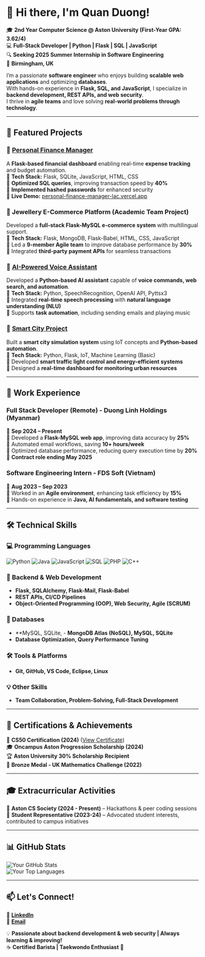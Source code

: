 # 👋 Hi there, I'm Quan Duong!  

🎓 **2nd Year Computer Science @ Aston University (First-Year GPA: 3.62/4)**  
💻 **Full-Stack Developer | Python | Flask | SQL | JavaScript**  
🔍 **Seeking 2025 Summer Internship in Software Engineering**  
📍 **Birmingham, UK**  

I’m a passionate **software engineer** who enjoys building **scalable web applications** and optimizing **databases**.  
With hands-on experience in **Flask, SQL, and JavaScript**, I specialize in **backend development, REST APIs, and web security**.  
I thrive in **agile teams** and love solving **real-world problems through technology**.

---

## 🚀 Featured Projects  

### 🔹 [**Personal Finance Manager**](https://github.com/Quanthenewbiecoder/Personal-finance-manager)  
A **Flask-based financial dashboard** enabling real-time **expense tracking** and budget automation.  
🔹 **Tech Stack:** Flask, SQLite, JavaScript, HTML, CSS  
🔹 **Optimized SQL queries**, improving transaction speed by **40%**  
🔹 **Implemented hashed passwords** for enhanced security  
🔹 **Live Demo:** [personal-finance-manager-lac.vercel.app](https://personal-finance-manager-lac.vercel.app)  

### 🔹 Jewellery E-Commerce Platform (Academic Team Project)  
Developed a **full-stack Flask-MySQL e-commerce system** with multilingual support.  
🔹 **Tech Stack:** Flask, MongoDB, Flask-Babel, HTML, CSS, JavaScript  
🔹 Led a **9-member Agile team** to improve database performance by **30%**  
🔹 Integrated **third-party payment APIs** for seamless transactions  

### 🔹 [AI-Powered Voice Assistant](https://github.com/Quanthenewbiecoder/AI-Powered-Voice-Assistant)  
Developed a **Python-based AI assistant** capable of **voice commands, web search, and automation**.  
🔹 **Tech Stack:** Python, SpeechRecognition, OpenAI API, Pyttsx3  
🔹 Integrated **real-time speech processing** with **natural language understanding (NLU)**  
🔹 Supports **task automation**, including sending emails and playing music  

### 🔹 [Smart City Project](https://github.com/Quanthenewbiecoder/smart_city-project)  
Built a **smart city simulation system** using IoT concepts and **Python-based automation**.  
🔹 **Tech Stack:** Python, Flask, IoT, Machine Learning (Basic)  
🔹 Developed **smart traffic light control and energy-efficient systems**  
🔹 Designed a **real-time dashboard for monitoring urban resources**  


---

## 💼 Work Experience  

### **Full Stack Developer (Remote) - Duong Linh Holdings (Myanmar)**
📅 **Sep 2024 – Present**  
🔹 Developed a **Flask-MySQL web app**, improving data accuracy by **25%**  
🔹 Automated email workflows, saving **10+ hours/week**  
🔹 Optimized database performance, reducing query execution time by **20%**  
💼 **Contract role ending May 2025**  

### **Software Engineering Intern - FDS Soft (Vietnam)**
📅 **Aug 2023 – Sep 2023**  
🔹 Worked in an **Agile environment**, enhancing task efficiency by **15%**  
🔹 Hands-on experience in **Java, AI fundamentals, and software testing**  

---

## 🛠 Technical Skills  

### 💻 Programming Languages  
![Python](https://img.shields.io/badge/Python-blue?style=flat&logo=python)  ![Java](https://img.shields.io/badge/Java-red?style=flat&logo=java)  ![JavaScript](https://img.shields.io/badge/JavaScript-yellow?style=flat&logo=javascript)  ![SQL](https://img.shields.io/badge/SQL-green?style=flat&logo=mysql)  ![PHP](https://img.shields.io/badge/PHP-purple?style=flat&logo=php)  ![C++](https://img.shields.io/badge/C++-orange?style=flat&logo=cplusplus)  

### 🔹 Backend & Web Development  
- **Flask, SQLAlchemy, Flask-Mail, Flask-Babel**  
- **REST APIs, CI/CD Pipelines**  
- **Object-Oriented Programming (OOP), Web Security, Agile (SCRUM)**  

### 🔹 Databases  
- **MySQL, SQLite, - **MongoDB Atlas (NoSQL), MySQL, SQLite**  
- **Database Optimization, Query Performance Tuning**  

### 🛠 Tools & Platforms  
- **Git, GitHub, VS Code, Eclipse, Linux**  

### 💡 Other Skills  
- **Team Collaboration, Problem-Solving, Full-Stack Development**  

---

## 🎯 Certifications & Achievements  
🏅 **CS50 Certification (2024)** ([View Certificate](https://courses.edx.org/certificates/faf76bfe74a349ab994c2689da52658d))  
🎓 **Oncampus Aston Progression Scholarship (2024)**  
🏆 **Aston University 30% Scholarship Recipient**  
🏅 **Bronze Medal - UK Mathematics Challenge (2022)**  

---

## 🎓 Extracurricular Activities  
🎯 **Aston CS Society (2024 - Present)** – Hackathons & peer coding sessions  
🏫 **Student Representative (2023-24)** – Advocated student interests, contributed to campus initiatives  

---

## 📊 GitHub Stats  

![Your GitHub Stats](https://github-readme-stats.vercel.app/api?username=Quanthenewbiecoder&show_icons=true&theme=radical)  
![Your Top Languages](https://github-readme-stats.vercel.app/api/top-langs/?username=Quanthenewbiecoder&layout=compact)  

---

## 📫 Let's Connect!  
🔗 **[LinkedIn](https://linkedin.com/in/duong-anh-quan-bb4b3b1a4)**  
📩 **[Email](mailto:quan.duong4work@gmail.com)**  

💡 **Passionate about backend development & web security | Always learning & improving!**  
☕ **Certified Barista | Taekwondo Enthusiast** 🥋  
